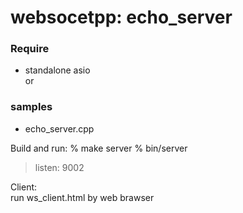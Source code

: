 websocetpp:  echo_server
===============


### Require
- standalone asio  
or  

### samples
- echo_server.cpp


Build and run:
% make server
% bin/server
> listen: 9002

Client:  
run ws_client.html by web brawser  

